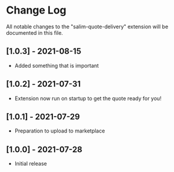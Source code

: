 # Change Log

All notable changes to the "salim-quote-delivery" extension will be documented in this file.

## [1.0.3] - 2021-08-15

- Added something that is important

## [1.0.2] - 2021-07-31

- Extension now run on startup to get the quote ready for you!

## [1.0.1] - 2021-07-29

- Preparation to upload to marketplace

## [1.0.0] - 2021-07-28

- Initial release
